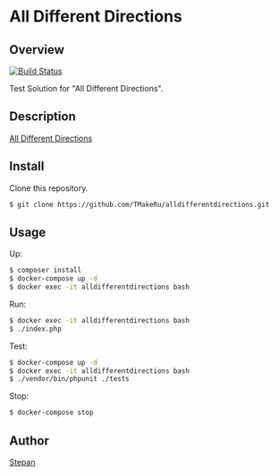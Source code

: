All Different Directions
====

## Overview

[![Build Status](https://travis-ci.org/TMakeRu/alldifferentdirections.svg?branch=master)](https://travis-ci.org/TMakeRu/alldifferentdirections)

Test Solution for "All Different Directions".

## Description

[All Different Directions](https://open.kattis.com/problems/alldifferentdirections)

## Install

Clone this repository.

```bash
$ git clone https://github.com/TMakeRu/alldifferentdirections.git
```

## Usage

Up:

```bash
$ composer install
$ docker-compose up -d
$ docker exec -it alldifferentdirections bash
```
Run:

```bash
$ docker exec -it alldifferentdirections bash
$ ./index.php
```

Test:
```bash
$ docker-compose up -d
$ docker exec -it alldifferentdirections bash
$ ./vendor/bin/phpunit ./tests
```

Stop:

```bash
$ docker-compose stop
```

## Author

[Stepan](http://tmake.ru/)

